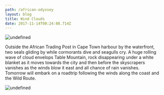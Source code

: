 ```yaml
---
path: /african-odyssey
layout: blog
title: Wind Clouds
date: 2017-11-14T08:24:08.714Z
---
```

![undefined](/images/IMG_9107.JPG)

Outside the African Trading Post in Cape Town harbour by the waterfront, two seals gliding by while cormorants dive and seagulls cry. A huge rolling wave of cloud envelops Table Mountain, rock disappearing under a white blanket as it moves towards the city and then before the skyscrapers vanishes as the winds blow it east and all chance of rain vanishes. Tomorrow will embark on a roadtrip following the winds along the coast and the Wild Route.

![undefined](/images/IMG_9118.JPG)
